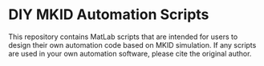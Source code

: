 # DIY MKID Automation Scripts
This repository contains MatLab scripts that are intended for users to design their own automation code based on MKID simulation. If any scripts are used in your own automation software, please cite the original author.
